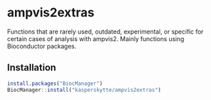 # ampvis2extras
Functions that are rarely used, outdated, experimental, or specific for certain cases of analysis with ampvis2. Mainly functions using Bioconductor packages. 

## Installation
```r
install.packages("BiocManager")
BiocManager::install("kasperskytte/ampvis2extras")
```
